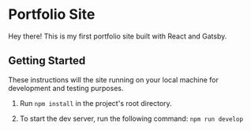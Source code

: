 # Portfolio Site

Hey there! This is my first portfolio site built with React and Gatsby.

## Getting Started

These instructions will the site running on your local machine for development and testing purposes.

1. Run `npm install` in the project's root directory.

2. To start the dev server, run the following command: `npm run develop`
